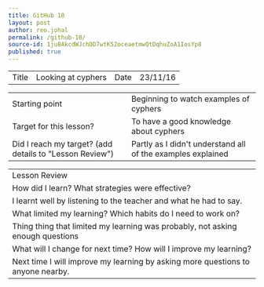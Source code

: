 ```yaml
---
title: GitHub 10
layout: post
author: reo.johal
permalink: /github-10/
source-id: 1ju8AkcdWJchDD7wtK52oceaetmwQtDqhuZoA1IosYp8
published: true
---
```

<table>
  <tr>
    <td>Title</td>
    <td>Looking at cyphers</td>
    <td>Date</td>
    <td>23/11/16</td>
  </tr>
</table>


<table>
  <tr>
    <td>Starting point</td>
    <td>Beginning to watch examples of cyphers</td>
  </tr>
  <tr>
    <td>Target for this lesson?</td>
    <td>To have a good knowledge about cyphers</td>
  </tr>
  <tr>
    <td>Did I reach my target? 
(add details to "Lesson Review")</td>
    <td>Partly as I didn't understand all of the examples explained</td>
  </tr>
</table>


<table>
  <tr>
    <td>Lesson Review</td>
  </tr>
  <tr>
    <td>How did I learn? What strategies were effective? </td>
  </tr>
  <tr>
    <td>I learnt well by listening to the teacher and what he had to say.</td>
  </tr>
  <tr>
    <td>What limited my learning? Which habits do I need to work on? </td>
  </tr>
  <tr>
    <td>Thing thing that limited my learning was probably, not asking enough questions 


</td>
  </tr>
  <tr>
    <td>What will I change for next time? How will I improve my learning?</td>
  </tr>
  <tr>
    <td>Next time I will improve my learning by asking more questions to anyone nearby.</td>
  </tr>
</table>


